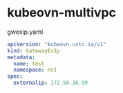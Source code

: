 # kubeovn-multivpc

gwexip.yaml

```yaml
apiVersion: "kubeovn.ustc.io/v1"
kind: GatewayExIp
metadata:
  name: test
  namespace: ns1
spec:
  externalip: 172.50.16.99
```
